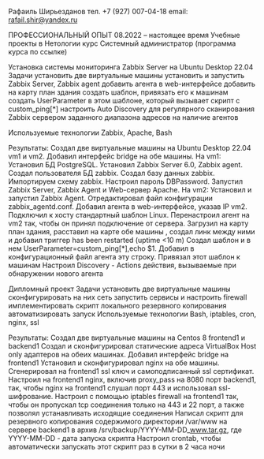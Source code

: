 Рафаиль Ширьезданов
тел. +7 (927) 007-04-18
email: rafail.shir@yandex.ru


ПРОФЕССИОНАЛЬНЫЙ ОПЫТ
08.2022 – настоящее время Учебные проекты в Нетологии
курс Системный администратор (программа курса по ссылке)

Установка системы мониторинга Zabbix Server на Ubuntu Desktop 22.04
Задачи
установить две виртуальные машины
установить и запустить Zabbix Server, Zabbix agent
добавить агента в web-интерфейсе
добавить на карту план здания
создать шаблон, привязать его к машинам
создать UserParameter в этом шаблоне, который вызывает скрипт c custom_ping[*]
настроить Auto Discovery для регулярного сканирования Zabbix сервером заданного диапазона адресов на наличие агентов

Используемые технологии
Zabbix, Apache, Bash

Результаты: 
Создал две виртуальные машины на Ubuntu Desktop 22.04 vm1 и vm2. Добавил интерфейс bridge на обе машины.
На vm1: Установил БД PostgreSQL. Установил Zabbix Server 6.0, Zabbix agent. Создал пользователя БД zabbix. Создал базу данных zabbix. Импортируем схему zabbix. Настроил пароль DBPassword. Запустил Zabbix Server, Zabbix Agent и Web-сервер Apache. На vm2: Установил и запустил Zabbix Agent. Отредактировал файл конфигурации zabbix_agentd.conf.
Добавил агента в web-интерфейсе, указав IP vm2. Подключил к хосту стандартный шаблон Linux. Перенастроил агент на vm2 так, чтобы он принял подключение от сервера. 
Загрузил на карту план здания, расставил на карте обе машины , создал линк между ними и добавил триггер has been restarted (uptime <10 m)
Создал шаблон и в нем UserParameter=custom_ping[*],echo $1. Добавил в конфигурационный файл агента эту строку. Привязал этот шаблон к машинам
Настроил Discovery - Actions действия, вызываемые при обнаружении нового агента

Дипломный проект
Задачи
установить две виртуальные машины 
сконфигурировать на них сеть
запустить сервисы и настроить firewall
имплементировать скрипт локального резервного копирования
автоматизировать запуск
Используемые технологии
Bash, iptables, сron, nginx, ssl

Результаты: 
Создал две виртуальные машины на Centos 8 frontend1 и backend1
Создал и сконфигурировал статические адреса VirtualBox Host only адаптеров на обеих машинах. Добавил интерфейс bridge на  frontend1
Установил и сконфигурировал nginx на обе машины. Сгенерировал на frontend1 ssl ключ и самоподписанный ssl сертификат. Настроил на frontend1 nginx, включив proxy_pass на 8080 порт backend1, так, чтобы nginx на frontend1 слушал порт 443 и использовал ssl-шифрование. Настроил с помощью iptables firewall на frontend1 так, чтобы он пропускал tcp соединения только на 443 и 22 порт, а также позволял устанавливать исходящие соединения
Написал скрипт для резервного копирования содержимого директории /var/www на сервере backend1 в архив /srv/backup/YYYY-MM-DD_www.tar.gz, где YYYY-MM-DD - дата запуска скрипта
Наcтроил crontab, чтобы автоматически запускать этот скрипт раз в сутки в 2 часа ночи

